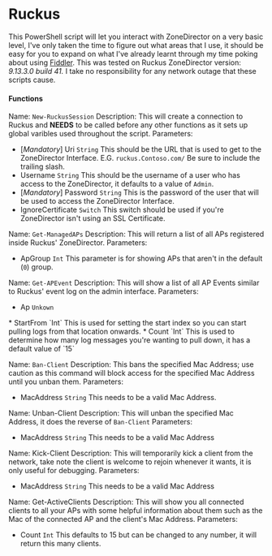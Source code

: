 # Ruckus

This PowerShell script will let you interact with ZoneDirector on a very basic level, I've only taken the time to figure out what areas that I use, it should be easy for you to expand on what I've already learnt through my time poking about using [Fiddler](HTTPS://www.telerik.com/fiddler). This was tested on Ruckus ZoneDirector version: *9.13.3.0 build 41.* I take no responsibility for any network outage that these scripts cause.

#### Functions

Name: `New-RuckusSession`
Description: This will create a connection to Ruckus and **NEEDS** to be called before any other functions as it sets up global varibles used throughout the script.
Parameters: 
* [*Mandatory*] Uri `String`
This should be the URL that is used to get to the ZoneDirector Interface.
E.G. `ruckus.Contoso.com/`
Be sure to include the trailing slash.
* Username `String`
This should be the username of a user who has access to the ZoneDirector, it defaults to a value of `Admin`.
* [*Mandatory*] Password `String`
This is the password of the user that will be used to access the ZoneDirector Interface.
* IgnoreCertificate `Switch`
This switch should be used if you're ZoneDirector isn't using an SSL Certificate.

Name: `Get-ManagedAPs`
Description: This will return a list of all APs registered inside Ruckus' ZoneDirector.
Parameters:
* ApGroup `Int`
This parameter is for showing APs that aren't in the default (`0`) group.

Name: `Get-APEvent`
Description: This will show a list of all AP Events similar to Ruckus' event log on the admin interface.
Parameters: 
* Ap `Unkown`
<Unkown>
* StartFrom `Int`
This is used for setting the start index so you can start pulling logs from that location onwards.
* Count `Int`
This is used to determine how many log messages you're wanting to pull down, it has a default value of `15`

Name: `Ban-Client`
Description: This bans the specified Mac Address; use caution as this command will block access for the specified Mac Address until you unban them.
Parameters:
* MacAddress `String`
This needs to be a valid Mac Address.

Name: Unban-Client
Description: This will unban the specified Mac Address, it does the reverse of `Ban-Client`
Parameters:
* MacAddress `String`
This needs to be a valid Mac Address

Name: Kick-Client
Description: This will temporarily kick a client from the network, take note the client is welcome to rejoin whenever it wants, it is only useful for debugging.
Parameters:
* MacAddress `String`
This needs to be a valid Mac Address

Name: Get-ActiveClients
Description: This will show you all connected clients to all your APs with some helpful information about them such as the Mac of the connected AP and the client's Mac Address.
Parameters:
* Count `Int`
This defaults to 15 but can be changed to any number, it will return this many clients.
